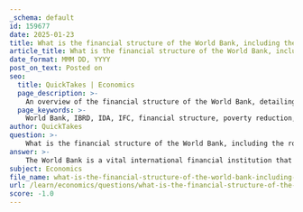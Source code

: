 ```yaml
---
_schema: default
id: 159677
date: 2025-01-23
title: What is the financial structure of the World Bank, including the roles of the IBRD, IDA, and IFC?
article_title: What is the financial structure of the World Bank, including the roles of the IBRD, IDA, and IFC?
date_format: MMM DD, YYYY
post_on_text: Posted on
seo:
  title: QuickTakes | Economics
  page_description: >-
    An overview of the financial structure of the World Bank, detailing the roles and functions of the IBRD, IDA, and IFC in promoting economic development and reducing poverty.
  page_keywords: >-
    World Bank, IBRD, IDA, IFC, financial structure, poverty reduction, economic development, international finance, loans, grants, private sector development
author: QuickTakes
question: >-
    What is the financial structure of the World Bank, including the roles of the IBRD, IDA, and IFC?
answer: >-
    The World Bank is a vital international financial institution that aims to reduce poverty and promote economic development through various financial mechanisms. It comprises several entities, each with distinct roles and functions. The three primary components of the World Bank are the International Bank for Reconstruction and Development (IBRD), the International Development Association (IDA), and the International Finance Corporation (IFC). Here’s a detailed overview of their financial structures and roles:\n\n### 1. International Bank for Reconstruction and Development (IBRD)\n- **Purpose**: The IBRD primarily provides loans to creditworthy low- and middle-income countries. It focuses on projects that can improve economic prospects and quality of life.\n- **Financial Structure**: \n  - For the fiscal year ended June 30, 2020, the IBRD recorded net interest revenues of $2,414 million and allocable income of $1,381 million.\n  - The IBRD's equity-to-loans ratio was 22.8%, indicating a strong capital base relative to its lending activities.\n  - It offers loans at market-based interest rates, which are typically lower than those available in the private market.\n\n### 2. International Development Association (IDA)\n- **Purpose**: The IDA targets the poorest countries, providing interest-free loans (credits) and grants to support development projects aimed at reducing poverty and improving welfare.\n- **Financial Structure**: \n  - For the fiscal year ended June 30, 2020, the IDA issued $22,423.69 million in interest-free loans or credits.\n  - The IDA recorded an adjusted net income of $724 million and had a deployable strategic capital (DSC) ratio of 35.8%, which reflects the available capital divided by the capital needed to support its portfolio.\n  - The IDA's funding comes from contributions from member countries and the IBRD's income.\n\n### 3. International Finance Corporation (IFC)\n- **Purpose**: The IFC focuses on the private sector, providing funds and guidance to stimulate private investment in developing countries. Its goal is to help these nations maintain a growth trajectory through private sector development.\n- **Financial Structure**: \n  - For the fiscal year ended June 30, 2020, the IFC recorded a net income loss of $1,672 million and a total comprehensive income loss of $2,424 million, indicating challenges in its investment portfolio during that period.\n  - The DSC ratio for the IFC was 18%, which is lower than that of the IBRD and IDA, reflecting its riskier investment profile.\n  - The IFC finances projects through loans, equity investments, and guarantees, often working with local financial institutions to enhance access to capital.\n\n### Conclusion\nThe World Bank, through its various arms, plays a crucial role in global economic governance by providing financial resources, technical assistance, and policy advice to developing countries. The IBRD, IDA, and IFC each contribute uniquely to the overarching goal of poverty reduction and economic development, with the IBRD focusing on middle-income countries, the IDA on the poorest nations, and the IFC on private sector growth. Together, they form a comprehensive financial structure aimed at fostering sustainable development worldwide.
subject: Economics
file_name: what-is-the-financial-structure-of-the-world-bank-including-the-roles-of-the-ibrd-ida-and-ifc.md
url: /learn/economics/questions/what-is-the-financial-structure-of-the-world-bank-including-the-roles-of-the-ibrd-ida-and-ifc
score: -1.0
---
```


&nbsp;